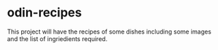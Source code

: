 # odin-recipes
This project will have the recipes of some dishes including some images and the list of ingriedients required.